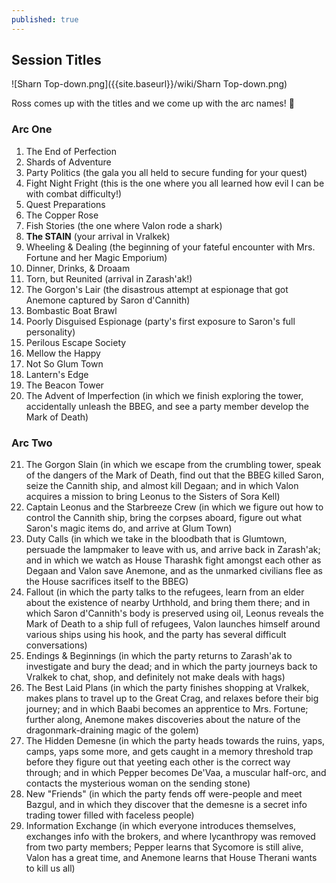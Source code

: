 ```yaml
---
published: true
---
```

## Session Titles

![Sharn Top-down.png]({{site.baseurl}}/wiki/Sharn Top-down.png)

Ross comes up with the titles and we come up with the arc names! 🌟

### Arc One

1. The End of Perfection
2. Shards of Adventure
3. Party Politics (the gala you all held to secure funding for your quest)
4. Fight Night Fright (this is the one where you all learned how evil I can be with combat difficulty!)
5. Quest Preparations
6. The Copper Rose
7. Fish Stories (the one where Valon rode a shark)
8. **The STAIN** (your arrival in Vralkek)
9. Wheeling & Dealing (the beginning of your fateful encounter with Mrs. Fortune and her Magic Emporium)
10. Dinner, Drinks, & Droaam
11. Torn, but Reunited (arrival in Zarash'ak!)
12. The Gorgon's Lair (the disastrous attempt at espionage that got Anemone captured by Saron d'Cannith)
13. Bombastic Boat Brawl
14. Poorly Disguised Espionage (party's first exposure to Saron's full personality)
15. Perilous Escape Society
16. Mellow the Happy
17. Not So Glum Town
18. Lantern's Edge
19. The Beacon Tower
20. The Advent of Imperfection (in which we finish exploring the tower, accidentally unleash the BBEG, and see a party member develop the Mark of Death)

### Arc Two

21. The Gorgon Slain (in which we escape from the crumbling tower, speak of the dangers of the Mark of Death, find out that the BBEG killed Saron, seize the Cannith ship, and almost kill Degaan; and in which Valon acquires a mission to bring Leonus to the Sisters of Sora Kell)
22. Captain Leonus and the Starbreeze Crew (in which we figure out how to control the Cannith ship, bring the corpses aboard, figure out what Saron's magic items do, and arrive at Glum Town)
23. Duty Calls (in which we take in the bloodbath that is Glumtown, persuade the lampmaker to leave with us, and arrive back in Zarash'ak; and in which we watch as House Tharashk fight amongst each other as Degaan and Valon save Anemone, and as the unmarked civilians flee as the House sacrifices itself to the BBEG)
24. Fallout (in which the party talks to the refugees, learn from an elder about the existence of nearby Urthhold, and bring them there; and in which Saron d'Cannith's body is preserved using oil, Leonus reveals the Mark of Death to a ship full of refugees, Valon launches himself around various ships using his hook, and the party has several difficult conversations)
25. Endings & Beginnings (in which the party returns to Zarash'ak to investigate and bury the dead; and in which the party journeys back to Vralkek to chat, shop, and definitely not make deals with hags)
26. The Best Laid Plans (in which the party finishes shopping at Vralkek, makes plans to travel up to the Great Crag, and relaxes before their big journey; and in which Baabi becomes an apprentice to Mrs. Fortune; further along, Anemone makes discoveries about the nature of the dragonmark-draining magic of the golem)
27. The Hidden Demesne (in which the party heads towards the ruins, yaps, camps, yaps some more, and gets caught in a memory threshold trap before they figure out that yeeting each other is the correct way through; and in which Pepper becomes De'Vaa, a muscular half-orc, and contacts the mysterious woman on the sending stone)
28. New "Friends" (in which the party fends off were-people and meet Bazgul, and in which they discover that the demesne is a secret info trading tower filled with faceless people)
29. Information Exchange (in which everyone introduces themselves, exchanges info with the brokers, and where lycanthropy was removed from two party members; Pepper learns that Sycomore is still alive, Valon has a great time, and Anemone learns that House Therani wants to kill us all)
